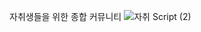 자취생들을 위한 종합 커뮤니티
![자취 Script (2)](https://github.com/user-attachments/assets/dcf02afe-be03-469f-96ad-f4abba5dced3)
